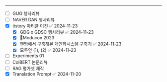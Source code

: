 -- -

- [ ] GUG 행사리뷰
- [ ] NAVER DAN 행사리뷰
- [x] tistory 아티클 이전 ✅ 2024-11-23
	- [x] GDG x GDSC 행사리뷰 ✅ 2024-11-23
	- [x] Moducon 2023
	- [x] 맨땅에서 구축해본 개인화시스템 구축기 ✅ 2024-11-23
	- [x] 모두연 (1), (2) ✅ 2024-11-23
- [ ] Experiments 01
- [ ] ColBERT 논문리뷰
- [ ] RAG 평가셋 제작
- [x] Translation Prompt ✅ 2024-11-20
